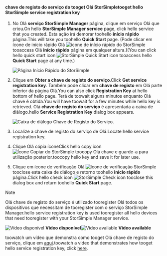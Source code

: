 <!--author=alkohli last changed: 9/17/15-->

#### <a name="tooget-hello-storsimple-service-registration-key"></a><span data-ttu-id="cf9f2-101">chave de registo do serviço do tooget Olá StorSimple</span><span class="sxs-lookup"><span data-stu-id="cf9f2-101">tooget hello StorSimple service registration key</span></span>
1. <span data-ttu-id="cf9f2-102">No Olá **serviço StorSimple Manager** página, clique em serviço Olá que criou.</span><span class="sxs-lookup"><span data-stu-id="cf9f2-102">On hello **StorSimple Manager service** page, click hello service that you created.</span></span> <span data-ttu-id="cf9f2-103">Esta ação irá demorar toohello **início rápido** página.</span><span class="sxs-lookup"><span data-stu-id="cf9f2-103">This will take you toohello **Quick Start** page.</span></span> <span data-ttu-id="cf9f2-104">(Pode clicar em ícone de início rápido Olá ![ícone de início rápido do StorSimple ](./media/storsimple-get-service-registration-key/HCS_QuickStartIcon-include.png) tooaccess Olá **início rápido** página em qualquer altura.)</span><span class="sxs-lookup"><span data-stu-id="cf9f2-104">(You can click hello quick start icon ![StorSimple Quick Start icon ](./media/storsimple-get-service-registration-key/HCS_QuickStartIcon-include.png) tooaccess hello **Quick Start** page at any time.)</span></span>
   
     ![Página Início Rápido do StorSimple](./media/storsimple-get-service-registration-key/HCS_ServiceQuickStart-include.png)
2. <span data-ttu-id="cf9f2-106">Clique em **Obter a chave de registo do serviço**.</span><span class="sxs-lookup"><span data-stu-id="cf9f2-106">Click **Get service registration key**.</span></span> <span data-ttu-id="cf9f2-107">Também pode clicar em **chave de registo** em Olá parte inferior da página Olá.</span><span class="sxs-lookup"><span data-stu-id="cf9f2-107">You can also click **Registration Key** at hello bottom of hello page.</span></span> <span data-ttu-id="cf9f2-108">Terá de toowait alguns minutos enquanto Olá chave é obtida.</span><span class="sxs-lookup"><span data-stu-id="cf9f2-108">You will have toowait for a few minutes while hello key is retrieved.</span></span> <span data-ttu-id="cf9f2-109">Olá **chave de registo do serviço** é apresentada a caixa de diálogo.</span><span class="sxs-lookup"><span data-stu-id="cf9f2-109">hello **Service Registration Key** dialog box appears.</span></span>
   
     ![Caixa de diálogo Chave de Registo do Serviço.](./media/storsimple-get-service-registration-key/HCS_GetServiceRegistrationKey-include.png)
3. <span data-ttu-id="cf9f2-111">Localize a chave de registo do serviço de Olá.</span><span class="sxs-lookup"><span data-stu-id="cf9f2-111">Locate hello service registration key.</span></span>
4. <span data-ttu-id="cf9f2-112">Clique Olá cópia ícone</span><span class="sxs-lookup"><span data-stu-id="cf9f2-112">Click hello copy icon</span></span> ![Ícone Copiar do StorSimple](./media/storsimple-get-service-registration-key/HCS_CopyIcon-include.png) <span data-ttu-id="cf9f2-114">toocopy Olá chave e guarde-a para utilização posterior.</span><span class="sxs-lookup"><span data-stu-id="cf9f2-114">toocopy hello key and save it for later use.</span></span>
5. <span data-ttu-id="cf9f2-115">Clique em ícone de verificação Olá ![ícone de verificação StorSimple](./media/storsimple-get-service-registration-key/HCS_CheckIcon-include.png) tooclose esta caixa de diálogo e retorno toohello **início rápido** página.</span><span class="sxs-lookup"><span data-stu-id="cf9f2-115">Click hello check icon ![StorSimple Check icon](./media/storsimple-get-service-registration-key/HCS_CheckIcon-include.png) tooclose this dialog box and return toohello **Quick Start** page.</span></span>

> [!NOTE]
> <span data-ttu-id="cf9f2-116">Olá chave de registo do serviço é utilizado tooregister Olá todos os dispositivos que necessitam de tooregister com o serviço StorSimple Manager.</span><span class="sxs-lookup"><span data-stu-id="cf9f2-116">hello service registration key is used tooregister all hello devices that need tooregister with your StorSimple Manager service.</span></span>
> 
> 

<span data-ttu-id="cf9f2-117">![Vídeo disponível](./media/storsimple-get-service-registration-key/Video_icon.png) **Vídeo disponível**</span><span class="sxs-lookup"><span data-stu-id="cf9f2-117">![Video available](./media/storsimple-get-service-registration-key/Video_icon.png) **Video available**</span></span>

<span data-ttu-id="cf9f2-118">toowatch um vídeo que demonstra como tooget Olá chave de registo do serviço, clique em [aqui](https://azure.microsoft.com/documentation/videos/get-the-service-registration-key/).</span><span class="sxs-lookup"><span data-stu-id="cf9f2-118">toowatch a video that demonstrates how tooget hello service registration key, click [here](https://azure.microsoft.com/documentation/videos/get-the-service-registration-key/).</span></span>

